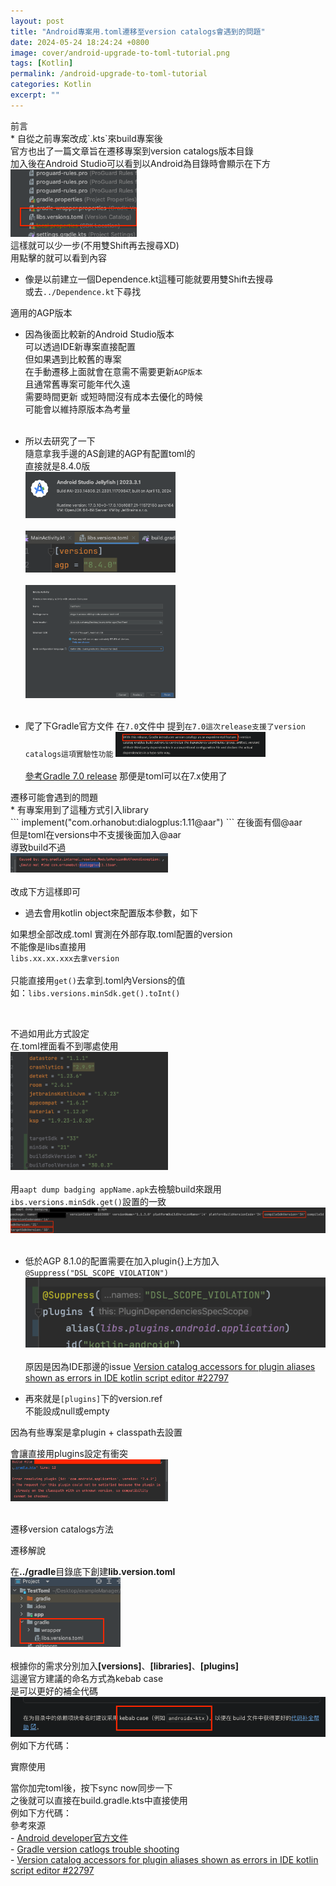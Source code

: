 ```yaml
---
layout: post
title: "Android專案用.toml遷移至version catalogs會遇到的問題"
date: 2024-05-24 18:24:24 +0800
image: cover/android-upgrade-to-toml-tutorial.png
tags: [Kotlin]
permalink: /android-upgrade-to-toml-tutorial
categories: Kotlin
excerpt: ""
---
```


<div class="c-border-content-title-4">前言</div>
* 自從之前專案改成`.kts`來build專案後<br>
官方也出了一篇文章旨在遷移專案到version catalogs版本目錄<br>
加入後在Android Studio可以看到以Android為目錄時會顯示在下方<br>
<img src="/images/toml/001.png" width="40%"><br>
這樣就可以少一步(不用雙Shift再去搜尋XD) <br>
用點擊的就可以看到內容 <br>

* 像是以前建立一個Dependence.kt這種可能就要用雙Shift去搜尋<br>
或去`../Dependence.kt`下尋找<br>

<div class="c-border-content-title-1">適用的AGP版本</div>

* 因為後面比較新的Android Studio版本<br>
可以透過IDE新專案直接配置<br>
但如果遇到比較舊的專案<br>
在手動遷移上面就會在意需不需要更新`AGP版本`<br>
且通常舊專案可能年代久遠<br>
需要時間更新 或短時間沒有成本去優化的時候<br>
可能會以維持原版本為考量<br><br>

* 所以去研究了一下<br>
隨意拿我手邊的AS創建的AGP有配置toml的<br>
直接就是8.4.0版<br>
<img src="/images/toml/002.png" width="50%"><br><br>
<img src="/images/toml/003.png" width="50%"><br><br>
<img src="/images/toml/004.png" width="50%"><br><br>

* 爬了下Gradle官方文件 在`7.0`文件中
提到`在7.0這次release支援了version catalogs這項實驗性功能`
<img src="/images/toml/005.png" width="50%"><br><br>
<a href="https://docs.gradle.org/7.0/release-notes.html">參考Gradle 7.0 release</a>
那便是toml可以在7.x使用了

<div class="c-border-content-title-1">遷移可能會遇到的問題</div>
* 有專案用到了這種方式引入library<br>
```
implement("com.orhanobut:dialogplus:1.11@aar")
```
在後面有個@aar<br>
但是toml在versions中不支援後面加入@aar<br>
導致build不過<br>
<img src="/images/toml/009.png" width="50%"><br><br>
改成下方這樣即可<br>
<script src="https://gist.github.com/KuanChunChen/c019662550b3ae9c8ab2a685ee3644a7.js"></script>

* 過去會用kotlin object來配置版本參數，如下<br>
<script src="https://gist.github.com/KuanChunChen/e529bd12f84310a4c1f05c237850f1ba.js"></script>
如果想全部改成.toml
實測在外部存取.toml配置的version<br>
不能像是libs直接用<br>
`libs.xx.xx.xxx去拿version`<br><br>
只能直接用`get()`去拿到.toml內Versions的值<br>
如：`libs.versions.minSdk.get().toInt()`<br>
<script src="https://gist.github.com/KuanChunChen/950ea155ac70ee87ce9b2060667027fa.js"></script><br>
不過如用此方式設定<br>
在.toml裡面看不到哪處使用<br>
<img src="/images/toml/013.png" width="50%"><br><br>
用`aapt dump badging appName.apk`去檢驗build來跟用`ibs.versions.minSdk.get()`設置的一致<br>
<img src="/images/toml/010.png" width="100%"><br><br>

* 低於AGP 8.1.0的配置需要在加入plugin{}上方加入`@Suppress("DSL_SCOPE_VIOLATION")`
<img src="/images/toml/012.png" width="100%"><br><br>
原因是因為IDE那邊的issue
<a href="https://github.com/gradle/gradle/issues/22797">Version catalog accessors for plugin aliases shown as errors in IDE kotlin script editor #22797</a>

* 再來就是`[plugins]`下的version.ref<br>
不能設成null或empty <br>

因為有些專案是拿plugin + classpath去設置
<script src="https://gist.github.com/KuanChunChen/d353a385e8942ba88259c2bbb4e03171.js"></script>
<script src="https://gist.github.com/KuanChunChen/29686a0a02bd225c08ca968011f87503.js"></script>
會讓直接用plugins設定有衝突<br>
<img src="/images/toml/011.png" width="50%"><br><br>

<div class="c-border-content-title-4">遷移version catalogs方法</div>
<div class = "table_container">
   <p>遷移解說</p>
  在<b>../gradle</b>目錄底下創建<b>lib.version.toml</b><br>
  <img src="/images/toml/006.png" width="35%"><br><br>
  根據你的需求分別加入<b>[versions]</b>、<b>[libraries]</b>、<b>[plugins]</b><br>
  這邊官方建議的命名方式為kebab case<br>
  是可以更好的補全代碼<br>
  <img src="/images/toml/008.png" width="100%">
  例如下方代碼：
</div>
<script src="https://gist.github.com/KuanChunChen/ca2178bad03c6ee04618a575a7751334.js"></script>

<div class = "table_container">
   <p>實際使用</p>
  當你加完toml後，按下sync now同步一下<br>
  之後就可以直接在build.gradle.kts中直接使用<br>
  例如下方代碼：<br>
</div>
<script src="https://gist.github.com/KuanChunChen/5be8ba888fa9e64287f8a33636fa533b.js"></script>
<div class="c-border-content-title-1">參考來源</div>
- <a href="https://developer.android.com/build/migrate-to-catalogs?hl=zh-cn#kts">Android developer官方文件</a><br>
- <a href="https://docs.gradle.org/7.5/userguide/version_catalog_problems.html#unsupported_format_version">Gradle version catlogs trouble shooting</a><br>
- <a href="https://github.com/gradle/gradle/issues/22797">Version catalog accessors for plugin aliases shown as errors in IDE kotlin script editor #22797</a><br>